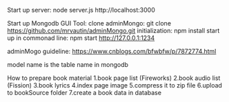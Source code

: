 Start up server: 
	node server.js
	http://localhost:3000

Start up Mongodb GUI Tool: 
	clone adminMongo: git clone https://github.com/mrvautin/adminMongo.git
	initialization: npm install
	start up in commonad line: npm start
	http://127.0.0.1:1234 


adminMogo guideline: https://www.cnblogs.com/bfwbfw/p/7872774.html

model name is the table name in mongodb

How to prepare book material
1.book page list (Fireworks)
2.book audio list (Fission)
3.book lyrics
4.index page image
5.compress it to zip file
6.upload to bookSource folder
7.create a book data in database